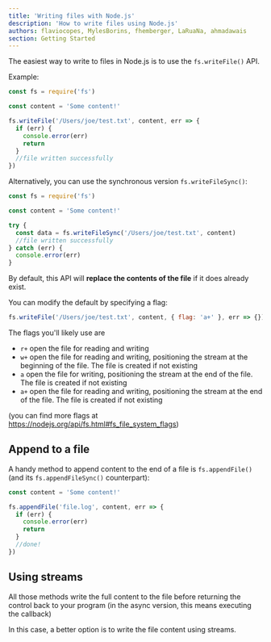 ```yaml
---
title: 'Writing files with Node.js'
description: 'How to write files using Node.js'
authors: flaviocopes, MylesBorins, fhemberger, LaRuaNa, ahmadawais
section: Getting Started
---
```


The easiest way to write to files in Node.js is to use the `fs.writeFile()` API.

Example:

```js
const fs = require('fs')

const content = 'Some content!'

fs.writeFile('/Users/joe/test.txt', content, err => {
  if (err) {
    console.error(err)
    return
  }
  //file written successfully
})
```

Alternatively, you can use the synchronous version `fs.writeFileSync()`:

```js
const fs = require('fs')

const content = 'Some content!'

try {
  const data = fs.writeFileSync('/Users/joe/test.txt', content)
  //file written successfully
} catch (err) {
  console.error(err)
}
```

By default, this API will **replace the contents of the file** if it does already exist.

You can modify the default by specifying a flag:

```js
fs.writeFile('/Users/joe/test.txt', content, { flag: 'a+' }, err => {})
```

The flags you'll likely use are

* `r+` open the file for reading and writing
* `w+` open the file for reading and writing, positioning the stream at the beginning of the file. The file is created if not existing
* `a` open the file for writing, positioning the stream at the end of the file. The file is created if not existing
* `a+` open the file for reading and writing, positioning the stream at the end of the file. The file is created if not existing

(you can find more flags at <https://nodejs.org/api/fs.html#fs_file_system_flags>)

## Append to a file

A handy method to append content to the end of a file is `fs.appendFile()` (and its `fs.appendFileSync()` counterpart):

```js
const content = 'Some content!'

fs.appendFile('file.log', content, err => {
  if (err) {
    console.error(err)
    return
  }
  //done!
})
```

## Using streams

All those methods write the full content to the file before returning the control back to your program (in the async version, this means executing the callback)

In this case, a better option is to write the file content using streams.
